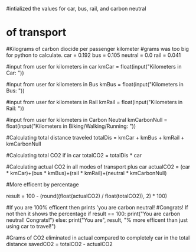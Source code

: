 #intialized the values for car, bus, rail, and carbon neutral 
# of transport
#Kilograms of carbon diocide per passenger kilometer
#grams was too big for python to calculate.
car = 0.192
bus = 0.105
neutral = 0.0
rail = 0.041

#input from user for kilometers in car
kmCar = float(input("Kilometers in Car: "))

#input from user for kilometers in Bus
kmBus = float(input("Kilometers in Bus: "))

#input from user for kilometers in Rail
kmRail = float(input("Kilometers in Rail: "))

#input from user for kilometers in Carbon Neutral
kmCarbonNull = float(input("Kilometers in Biking/Walking/Running: "))

#Calculating total distance traveled
totalDis = kmCar + kmBus + kmRail + kmCarbonNull

#Calculating total CO2 if in car
totalCO2 = totalDis * car

#Calculating actual CO2 in all modes of transport plus car
actualCO2 = (car * kmCar)+(bus * kmBus)+(rail * kmRail)+(neutral * kmCarbonNull)

#More efficent by percentage

result = 100 - (round((float(actualCO2) / float(totalCO2)), 2) * 100)

#If you are 100% efficent then prints 'you are carbon neutral! 
#Congrats! If not then it shows the percentage
if result == 100: 
  print("You are carbon neutral! Congrats!")
else: 
  print("You are", result, "% more efficent than just using car to travel!")

#Grams of CO2 eliminated in actual compared to completely car in the total distance
savedCO2 = totalCO2 - actualCO2
